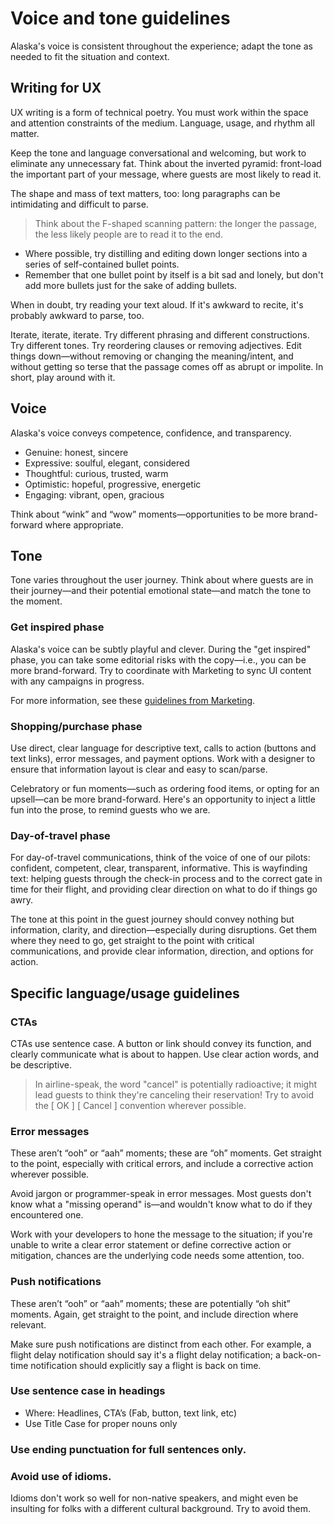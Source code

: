 # Voice and tone guidelines

Alaska's voice is consistent throughout the experience; adapt the tone as needed to fit the situation and context.

## Writing for UX

UX writing is a form of technical poetry. You must work within the space and attention constraints of the medium. Language, usage, and rhythm all matter.

Keep the tone and language conversational and welcoming, but work to eliminate any unnecessary fat. Think about the inverted pyramid: front-load the important part of your message, where guests are most likely to read it.

The shape and mass of text matters, too: long paragraphs can be intimidating and difficult to parse.

> Think about the F-shaped scanning pattern: the longer the passage, the less likely people are to read it to the end.

* Where possible, try distilling and editing down longer sections into a series of self-contained bullet points.
* Remember that one bullet point by itself is a bit sad and lonely, but don't add more bullets just for the sake of adding bullets.

When in doubt, try reading your text aloud. If it's awkward to recite, it's probably awkward to parse, too.

Iterate, iterate, iterate. Try different phrasing and different constructions. Try different tones. Try reordering clauses or removing adjectives. Edit things down—without removing or changing the meaning/intent, and without getting so terse that the passage comes off as abrupt or impolite. In short, play around with it.

## Voice

Alaska's voice conveys competence, confidence, and transparency.

* Genuine: honest, sincere
* Expressive: soulful, elegant, considered
* Thoughtful: curious, trusted, warm
* Optimistic: hopeful, progressive, energetic
* Engaging: vibrant, open, gracious

Think about “wink” and “wow” moments—opportunities to be more brand-forward where appropriate.

## Tone

Tone varies throughout the user journey. Think about where guests are in their journey—and their potential emotional state—and match the tone to the moment.

### Get inspired phase

Alaska's voice can be subtly playful and clever. During the "get inspired" phase, you can take some editorial risks with the copy—i.e., you can be more brand-forward. Try to coordinate   with Marketing to sync UI content with any campaigns in progress.

For more information, see these [guidelines from Marketing](https://static1.squarespace.com/static/5c58929990f904c2d00742d7/t/5df2998e92c2512f27a3ded2/1576180140745/Alaska+Brand+Guidlines+2019_R13.pdf).

### Shopping/purchase phase

Use direct, clear language for descriptive text, calls to action (buttons and text links), error messages, and payment options. Work with a designer to ensure that information layout is clear and easy to scan/parse.

Celebratory or fun moments—such as ordering food items, or opting for an upsell—can be more brand-forward. Here's an opportunity to inject a little fun into the prose, to remind guests who we are.

### Day-of-travel phase

For day-of-travel communications, think of the voice of one of our pilots: confident, competent, clear, transparent, informative. This is wayfinding text: helping guests through the check-in process and to the correct gate in time for their flight, and providing clear direction on what to do if things go awry.

The tone at this point in the guest journey should convey nothing but information, clarity, and direction—especially during disruptions.  Get them where they need to go, get straight to the point with critical communications, and provide clear information, direction, and options for action.

## Specific language/usage guidelines

### CTAs

CTAs use sentence case. A button or link should convey its function, and clearly communicate what is about to happen. Use clear action words, and be descriptive.

> In airline-speak, the word "cancel" is potentially radioactive; it might lead guests to think they're canceling their reservation! Try to avoid the [ OK ] [ Cancel ]  convention wherever possible.

### Error messages

These aren’t “ooh” or “aah” moments; these are “oh” moments. Get straight to the point, especially with critical errors, and include a corrective action wherever possible.

Avoid jargon or programmer-speak in error messages. Most guests don't know what a "missing operand" is—and wouldn't know what to do if they encountered one.

Work with your developers to hone the message to the situation; if you're unable to write a clear error statement or define corrective action or mitigation, chances are the underlying code needs some attention, too.

### Push notifications

These aren’t “ooh” or “aah” moments; these are potentially “oh shit” moments. Again, get straight to the point, and include direction where relevant.

Make sure push notifications are distinct from each other. For example, a flight delay notification should say it's a flight delay notification; a back-on-time notification should explicitly say a flight is back on time.

### Use sentence case in headings

* Where: Headlines, CTA’s (Fab, button, text link, etc)
* Use Title Case for proper nouns only

### Use ending punctuation for full sentences only.

### Avoid use of idioms.

Idioms don't work so well for non-native speakers, and might even be insulting for folks with a different cultural background. Try to avoid them.

